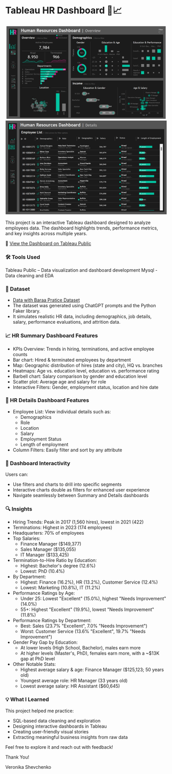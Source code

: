 # Tableau HR Dashboard 👥📈

![HR Summary Preview](preview/HR_Summary.png)
![HR Details Preview](preview/HR_Details.png)

This project is an interactive Tableau dashboard designed to analyze employees data. 
The dashboard highlights trends, performance metrics, and key insights
across multiple years.

🔗 [View the Dashboard on Tableau Public](https://public.tableau.com/views/HRDashboards_17473175745560/HRSummary?:language=en-US&:sid=&:redirect=auth&:display_count=n&:origin=viz_share_link)

### 🛠 Tools Used
Tableau Public – Data visualization and dashboard development
Mysql - Data cleaning and EDA

### 📁 Dataset
- [Data with Baraa Pratice Dataset](https://www.datawithbaraa.com/tableau/tableau-hr-project-thank-you/)
- The dataset was generated using ChatGPT prompts and the Python Faker library. 
- It simulates realistic HR data, including demographics, job details, salary, performance evaluations, and attrition data. 

### 📈 HR Summary Dashboard Features
- KPIs Overview: Trends in hiring, terminations, and active employee counts
- Bar chart: Hired & terminated employees by department
- Map: Geographic distribution of hires (state and city), HQ vs. branches
- Heatmaps: Age vs. education level, education vs. performance rating
- Barbell chart: Salary comparison by gender and education level
- Scatter plot: Average age and salary for role
- Interactive Filters: Gender, employment status, location and hire date


### 👥 HR Details Dashboard Features
- Employee List: View individual details such as:
  - Demographics
  - Role
  - Location
  - Salary
  - Employment Status
  - Length of employment
- Column Filters: Easily filter and sort by any attribute

### 🔧 Dashboard Interactivity
Users can:
- Use filters and charts to drill into specific segments
- Interactive charts double as filters for enhanced user experience
- Navigate seamlessly between Summary and Details dashboards

### 🔍 Insights

- Hiring Trends: Peak in 2017 (1,560 hires), lowest in 2021 (422)
- Terminations: Highest in 2023 (174 employees)
- Headquarters: 70% of employees
- Top Salaries:
  - Finance Manager ($149,377)
  - Sales Manager ($135,055)
  - IT Manager ($133,425)
- Termination-to-Hire Ratio by Education:
  - Highest: Bachelor's degree (12.6%)
  - Lowest: PhD (10.4%)
- By Department:
  - Highest: Finance (16.2%), HR (13.2%), Customer Service (12.4%)
  - Lowest: Marketing (10.8%), IT (11.2%)
- Performance Ratings by Age:
  - Under 25: Lowest "Excellent" (15.0%), highest "Needs Improvement" (14.0%)
  - 55+: Highest "Excellent" (19.9%), lowest "Needs Improvement" (11.8%)
- Performance Ratings by Department:
  - Best: Sales (23.7% "Excellent", 7.0% "Needs Improvement")
  - Worst: Customer Service (13.6% "Excellent", 19.7% "Needs Improvement")
- Gender Pay Gap by Education:
  - At lower levels (High School, Bachelor), males earn more
  - At higher levels (Master's, PhD), females earn more, with a ~$13K gap at PhD level 
- Other Notable Stats:
  - Highest average salary & age: Finance Manager ($125,123; 50 years old)
  - Youngest average role: HR Manager (33 years old)
  - Lowest average salary: HR Assistant ($60,645)

### 💡 What I Learned
This project helped me practice:
- SQL-based data cleaning and exploration 
- Designing interactive dashboards in Tableau 
- Creating user-friendly visual stories 
- Extracting meaningful business insights from raw data

Feel free to explore it and reach out with feedback!

Thank You!

Veronika Shevchenko

